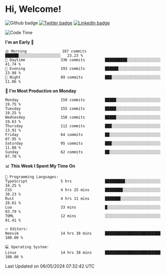   # Hi, Welcome!
  ![Github badge](https://img.shields.io/github/followers/kraken-afk.svg?style=social&label=Follow&maxAge=2592000)
  [![Twitter badge](https://img.shields.io/badge/-Twitter-00acee?style=flat-square&logo=Twitter&logoColor=white)](https://twitter.com/trshppl)
  [![Linkedin badge](https://img.shields.io/badge/LinkedIn-0077B5?style=flat-square&logo=linkedin&logoColor=white)](https://www.linkedin.com/in/noveanrer)
<!--START_SECTION:waka-->
![Code Time](http://img.shields.io/badge/Code%20Time-182%20hrs%2044%20mins-blue)

**I'm an Early 🐤** 

```text
🌞 Morning                187 commits         ██████░░░░░░░░░░░░░░░░░░░   23.23 % 
🌆 Daytime                336 commits         ██████████░░░░░░░░░░░░░░░   41.74 % 
🌃 Evening                193 commits         ██████░░░░░░░░░░░░░░░░░░░   23.98 % 
🌙 Night                  89 commits          ███░░░░░░░░░░░░░░░░░░░░░░   11.06 % 
```
📅 **I'm Most Productive on Monday** 

```text
Monday                   159 commits         █████░░░░░░░░░░░░░░░░░░░░   19.75 % 
Tuesday                  155 commits         █████░░░░░░░░░░░░░░░░░░░░   19.25 % 
Wednesday                158 commits         █████░░░░░░░░░░░░░░░░░░░░   19.63 % 
Thursday                 112 commits         ███░░░░░░░░░░░░░░░░░░░░░░   13.91 % 
Friday                   64 commits          ██░░░░░░░░░░░░░░░░░░░░░░░   07.95 % 
Saturday                 95 commits          ███░░░░░░░░░░░░░░░░░░░░░░   11.80 % 
Sunday                   62 commits          ██░░░░░░░░░░░░░░░░░░░░░░░   07.70 % 
```


📊 **This Week I Spent My Time On** 

```text
💬 Programming Languages: 
TypeScript               5 hrs               █████████░░░░░░░░░░░░░░░░   34.25 % 
CSS                      4 hrs 25 mins       ████████░░░░░░░░░░░░░░░░░   30.23 % 
Rust                     4 hrs 11 mins       ███████░░░░░░░░░░░░░░░░░░   28.61 % 
Lua                      33 mins             █░░░░░░░░░░░░░░░░░░░░░░░░   03.79 % 
TOML                     12 mins             ░░░░░░░░░░░░░░░░░░░░░░░░░   01.41 % 

🔥 Editors: 
Neovim                   14 hrs 38 mins      █████████████████████████   100.00 % 

💻 Operating System: 
Linux                    14 hrs 38 mins      █████████████████████████   100.00 % 
```


 Last Updated on 06/05/2024 07:32:42 UTC
<!--END_SECTION:waka-->